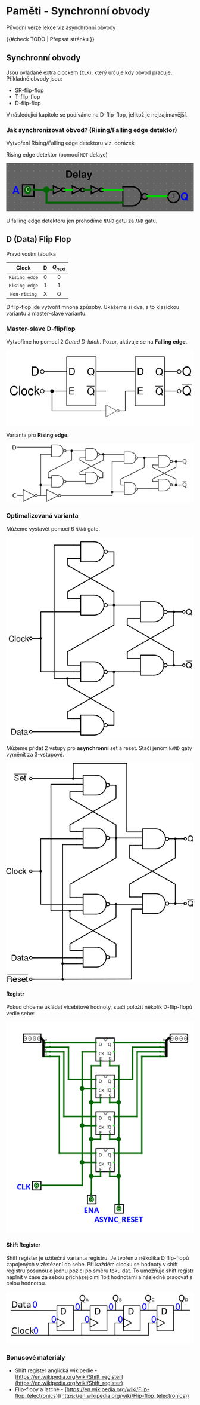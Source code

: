 # Paměti - Synchronní obvody

Původní verze lekce viz asynchronní obvody

{{#check TODO | Přepsat stránku }}

## Synchronní obvody

Jsou ovládané extra clockem (`CLK`), který určuje kdy obvod pracuje. Příkladné obvody jsou:

- SR-flip-flop
- T-flip-flop
- D-flip-flop

V následující kapitole se podíváme na D-flip-flop, jelikož je nejzajímavější.

### Jak synchronizovat obvod? (Rising/Falling edge detektor)

Vytvoření Rising/Falling edge detektoru viz. obrázek

Rising edge detektor (pomocí `NOT` delaye)

<img src="../img/sekvencni-rising-edge-detector.png">

U falling edge detektoru jen prohodíme `NAND` gatu za `AND` gatu.

## D (Data) Flip Flop

Pravdivostní tabulka

| Clock | D | $Q_{next}$ |
|:-----:|:-:|:----------:|
| `Rising edge` | 0 | 0 |
| `Rising edge` | 1 | 1 |
| `Non-rising` | X | Q |

D flip-flop jde vytvořit mnoha způsoby. Ukážeme si dva, a to klasickou variantu a master-slave variantu.


### Master-slave D-flipflop

Vytvoříme ho pomocí 2 *Gated D-latch*. Pozor, aktivuje se na **Falling edge**.

![Negative edge triggered master slave D flip-flop](../img/Negative-edge_triggered_master_slave_D_flip-flop.svg.png)

Varianta pro **Rising edge**.

![D-Type Flip-flop Diagram](../img/1024px-D-Type_Flip-flop_Diagram.svg.png)

### Optimalizovaná varianta

Můžeme vystavět pomocí 6 `NAND` gate.

![Edge triggered D flip flop](../img/Edge_triggered_D_flip_flop.svg.png)

Můžeme přidat 2 vstupy pro **asynchronní** set a reset. Stačí jenom `NAND` gaty vyměnit za 3-vstupové.

![Edge triggered D flip flop with set and reset](../img/Edge_triggered_D_flip_flop_with_set_and_reset.svg.png)

#### Registr

Pokud chceme ukládat vícebitové hodnoty, stačí položit několik D-flip-flopů vedle sebe:

![alt text](../img/register_dflipflops.png)

#### Shift Register

Shift register je užitečná varianta registru. Je tvořen z několika D flip-flopů zapojených v zřetězení do sebe. Při každém clocku se hodnoty v shift registru posunou o jednu pozici po směru toku dat. To umožňuje shift registr naplnit v čase za sebou přicházejícími 1bit hodnotami a následně pracovat s celou hodnotou.

![4 Bit Shift Register](../img/1024px-4_Bit_Shift_Register_001.svg.png)

### Bonusové materiály

- Shift register anglická wikipedie - [https://en.wikipedia.org/wiki/Shift_register](https://en.wikipedia.org/wiki/Shift_register)
- Flip-flopy a latche - [https://en.wikipedia.org/wiki/Flip-flop_(electronics)](https://en.wikipedia.org/wiki/Flip-flop_(electronics))
